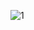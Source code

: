 
![1](https://github.com/androidansh/PixaGram/assets/162359571/0c7db3f3-6cef-4a14-b432-67ad3e304f1d)
